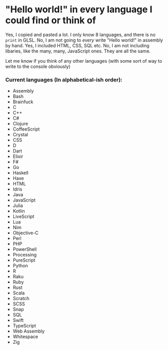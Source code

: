 # "Hello world!" in every language I could find or think of

Yes, I copied and pasted a lot. I only know 8 languages, and there is no `print` in GLSL.
No, I am not going to *every* write "Hello world!" in assembly by hand.
Yes, I included HTML, CSS, SQL etc.
No, I am not including libaries, like the many, many, JavaScript ones. They are all the same.

Let me know if you think of any other languages (with some sort of way to write to the console obviously)

### Current languages (In alphabetical-ish order):
- Assembly
- Bash
- Brainfuck
- C
- C++
- C#
- Clojure
- CoffeeScript
- Crystal
- CSS
- D
- Dart
- Elixir
- F#
- Go
- Haskell
- Haxe
- HTML
- Idris
- Java
- JavaScript
- Julia
- Kotlin
- LiveScript
- Lua
- Nim
- Objective-C
- Perl
- PHP
- PowerShell
- Processing
- PureScript
- Python
- R
- Raku
- Ruby
- Rust
- Scala
- Scratch
- SCSS
- Snap
- SQL
- Swift
- TypeScript
- Web Assembly
- Whitespace
- Zig
